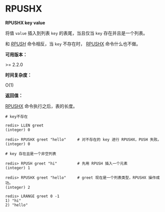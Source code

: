 
# RPUSHX

**RPUSHX key value**

将值 `value` 插入到列表 `key` 的表尾，当且仅当 `key` 存在并且是一个列表。

和 [_RPUSH_](rpush.html#rpush) 命令相反，当 `key` 不存在时， [RPUSHX](#rpushx) 命令什么也不做。

**可用版本：**

&gt;= 2.2.0

**时间复杂度：**

O(1)

**返回值：**

[RPUSHX](#rpushx) 命令执行之后，表的长度。

```
# key不存在

redis> LLEN greet
(integer) 0

redis> RPUSHX greet "hello"     # 对不存在的 key 进行 RPUSHX，PUSH 失败。
(integer) 0

# key 存在且是一个非空列表

redis> RPUSH greet "hi"         # 先用 RPUSH 插入一个元素
(integer) 1

redis> RPUSHX greet "hello"     # greet 现在是一个列表类型，RPUSHX 操作成功。
(integer) 2

redis> LRANGE greet 0 -1
1) "hi"
2) "hello"

```
